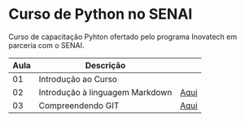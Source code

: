 # Curso de Python no SENAI

Curso de capacitação Pyhton ofertado pelo programa Inovatech em parceria com o SENAI.

|Aula|Descrição||
|-|-|-|
|01|Introdução ao Curso||
|02|Introdução à linguagem Markdown|[Aqui](aulaMarkdown.md)|
|03|Compreendendo GIT|[Aqui](aulaGit.md)|